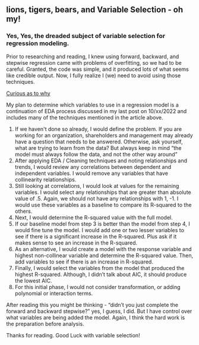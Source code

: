 ## **lions, tigers, bears, and Variable Selection - oh my!**
### Yes, Yes, the dreaded subject of variable selection for regression modeling.





Prior to researching and reading, I knew using forward, backward, and stepwise regression came with problems of overfitting, so we had to be careful.  Granted, the code was simple, and it produced lots of what seems like credible output. Now, I fully realize I (we) need to avoid using those techniques.  

[Curious as to why]( https://link.springer.com/content/pdf/10.1057/jt.2009.26.pdf)

My plan to determine which variables to use in a regression model is a continuation of EDA process discussed in my last post on 10/xx/2022 and includes many of the techniques mentioned in the article above.
1.	If we haven't done so already, I would define the problem. If you are working for an organization, shareholders and management may already have a question that needs to be answered.  Otherwise, ask yourself, what are trying to learn from the data?  But always keep in mind “the model must always follow the data, and not the other way around”
2.	After applying EDA / Cleaning techniques and noting relationships and trends, I would review any correlations between dependent and independent variables.  I would remove any variables that have collinearity relationships.  
3.	Still looking at correlations, I would look at values for the remaining variables.  I would select any relationships that are greater than absolute value of .5.  Again, we should not have any relationships with 1, -1.  I would use these variables as a baseline to compare its R-squared to the others.
4.	Next, I would determine the R-squared value with the full model.
5.	If our baseline model from step 3 is better than the model from step 4, I would fine tune the model. I would add one or two lesser variables to see if there is a significant increase in the R-squared.  Plus ask if it makes sense to see an increase in the R-squared.
6.	As an alternative, I would create a model with the response variable and highest non-collinear variable and determine the R-squared value.  Then, add variables to see if there is an increase in R-squared.
7.	Finally, I would select the variables from the model that produced the highest R-squared. Although, I didn’t talk about AIC, it should produce the lowest AIC.
8.	For this initial phase, I would not consider transformation, or adding polynomial or interaction terms.

After reading this you might be thinking - “didn’t you just complete the forward and backward stepwise?”  yes, I guess, I did.  But I have control over what variables are being added the model. Again, I think the hard work is the preparation before analysis.

Thanks for reading.  Good Luck with variable selection!
